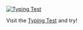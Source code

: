<a href="https://10fastfingers.com/typing-test/english"><img src="http://img.10fastfingers.com/badge/typing-test_1_DH.png" alt="Typing Test" /></a><p>Visit the <a href="https://10fastfingers.com/typing-test/english">Typing Test</a> and try!</p>
